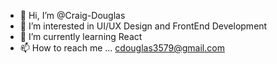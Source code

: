 - 👋 Hi, I’m @Craig-Douglas
- 👀 I’m interested in UI/UX Design and FrontEnd Development
- 🌱 I’m currently learning React
- 📫 How to reach me ... cdouglas3579@gmail.com

<!---
Craig-Douglas/Craig-Douglas is a ✨ special ✨ repository because its `README.md` (this file) appears on your GitHub profile.
You can click the Preview link to take a look at your changes.
--->
